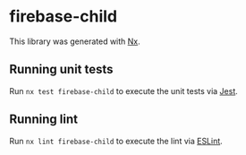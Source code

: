 # firebase-child

This library was generated with [Nx](https://nx.dev).

## Running unit tests

Run `nx test firebase-child` to execute the unit tests via [Jest](https://jestjs.io).

## Running lint

Run `nx lint firebase-child` to execute the lint via [ESLint](https://eslint.org/).
